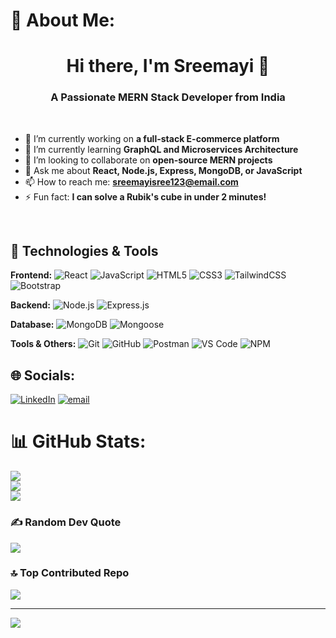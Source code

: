 # 💫 About Me:

<h1 align="center">Hi there, I'm Sreemayi 👋</h1>
<h3 align="center">A Passionate MERN Stack Developer from India</h3>

<br>

- 🔭 I’m currently working on **a full-stack E-commerce platform**
- 🌱 I’m currently learning **GraphQL and Microservices Architecture**
- 👯 I’m looking to collaborate on **open-source MERN projects**
- 💬 Ask me about **React, Node.js, Express, MongoDB, or JavaScript**
- 📫 How to reach me: **sreemayisree123@email.com**
- ⚡ Fun fact: **I can solve a Rubik's cube in under 2 minutes!**

<br>

## 🚀 Technologies & Tools

**Frontend:**
![React](https://img.shields.io/badge/React-20232A?style=for-the-badge&logo=react&logoColor=61DAFB)
![JavaScript](https://img.shields.io/badge/JavaScript-F7DF1E?style=for-the-badge&logo=javascript&logoColor=black)
![HTML5](https://img.shields.io/badge/HTML5-E34F26?style=for-the-badge&logo=html5&logoColor=white)
![CSS3](https://img.shields.io/badge/CSS3-1572B6?style=for-the-badge&logo=css3&logoColor=white)
![TailwindCSS](https://img.shields.io/badge/Tailwind_CSS-38B2AC?style=for-the-badge&logo=tailwind-css&logoColor=white)
![Bootstrap](https://img.shields.io/badge/Bootstrap-563D7C?style=for-the-badge&logo=bootstrap&logoColor=white)

**Backend:**
![Node.js](https://img.shields.io/badge/Node.js-339933?style=for-the-badge&logo=nodedotjs&logoColor=white)
![Express.js](https://img.shields.io/badge/Express.js-000000?style=for-the-badge&logo=express&logoColor=white)

**Database:**
![MongoDB](https://img.shields.io/badge/MongoDB-4EA94B?style=for-the-badge&logo=mongodb&logoColor=white)
![Mongoose](https://img.shields.io/badge/Mongoose-880000?style=for-the-badge&logo=mongoose&logoColor=white)

**Tools & Others:**
![Git](https://img.shields.io/badge/Git-F05032?style=for-the-badge&logo=git&logoColor=white)
![GitHub](https://img.shields.io/badge/GitHub-100000?style=for-the-badge&logo=github&logoColor=white)
![Postman](https://img.shields.io/badge/Postman-FF6C37?style=for-the-badge&logo=postman&logoColor=white)
![VS Code](https://img.shields.io/badge/VS_Code-0078D4?style=for-the-badge&logo=visual%20studio%20code&logoColor=white)
![NPM](https://img.shields.io/badge/npm-CB3837?style=for-the-badge&logo=npm&logoColor=white)

## 🌐 Socials:
[![LinkedIn](https://img.shields.io/badge/LinkedIn-%230077B5.svg?logo=linkedin&logoColor=white)](https://linkedin.com/in/https://www.linkedin.com/in/sreemayi-cm-93a461299/) [![email](https://img.shields.io/badge/Email-D14836?logo=gmail&logoColor=white)](mailto:sreemayisree123@gmail.com) 

# 📊 GitHub Stats:
![](https://github-readme-stats.vercel.app/api?username=sreemayicm777&theme=dark&hide_border=false&include_all_commits=false&count_private=false)<br/>
![](https://nirzak-streak-stats.vercel.app/?user=sreemayicm777&theme=dark&hide_border=false)<br/>
![](https://github-readme-stats.vercel.app/api/top-langs/?username=sreemayicm777&theme=dark&hide_border=false&include_all_commits=false&count_private=false&layout=compact)

### ✍️ Random Dev Quote
![](https://quotes-github-readme.vercel.app/api?type=horizontal&theme=radical)

### 🔝 Top Contributed Repo
![](https://github-contributor-stats.vercel.app/api?username=sreemayicm777&limit=5&theme=dark&combine_all_yearly_contributions=true)

---
[![](https://visitcount.itsvg.in/api?id=sreemayicm777&icon=0&color=0)](https://visitcount.itsvg.in)

<!-- Proudly created with GPRM ( https://gprm.itsvg.in ) -->
